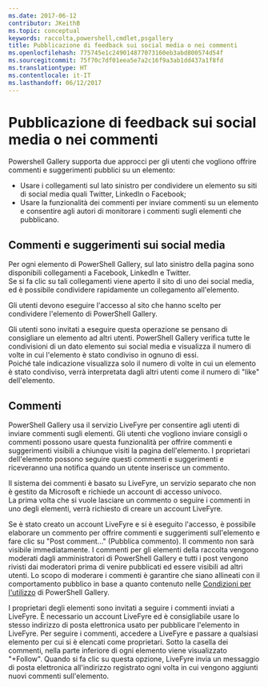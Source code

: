 ```yaml
---
ms.date: 2017-06-12
contributor: JKeithB
ms.topic: conceptual
keywords: raccolta,powershell,cmdlet,psgallery
title: Pubblicazione di feedback sui social media o nei commenti
ms.openlocfilehash: 775745e1c249014877073160eb3abd800574d54f
ms.sourcegitcommit: 75f70c7df01eea5e7a2c16f9a3ab1dd437a1f8fd
ms.translationtype: HT
ms.contentlocale: it-IT
ms.lasthandoff: 06/12/2017
---
```

# <a name="providing-feedback-via-social-media-or-comments"></a>Pubblicazione di feedback sui social media o nei commenti

Powershell Gallery supporta due approcci per gli utenti che vogliono offrire commenti e suggerimenti pubblici su un elemento:

* Usare i collegamenti sul lato sinistro per condividere un elemento su siti di social media quali Twitter, LinkedIn o Facebook;
* Usare la funzionalità dei commenti per inviare commenti su un elemento e consentire agli autori di monitorare i commenti sugli elementi che pubblicano.

## <a name="social-media-feedback"></a>Commenti e suggerimenti sui social media
Per ogni elemento di PowerShell Gallery, sul lato sinistro della pagina sono disponibili collegamenti a Facebook, LinkedIn e Twitter.   
Se si fa clic su tali collegamenti viene aperto il sito di uno dei social media, ed è possibile condividere rapidamente un collegamento all'elemento.

Gli utenti devono eseguire l'accesso al sito che hanno scelto per condividere l'elemento di PowerShell Gallery.     

Gli utenti sono invitati a eseguire questa operazione se pensano di consigliare un elemento ad altri utenti. PowerShell Gallery verifica tutte le condivisioni di un dato elemento sui social media e visualizza il numero di volte in cui l'elemento è stato condiviso in ognuno di essi.  
Poiché tale indicazione visualizza solo il numero di volte in cui un elemento è stato condiviso, verrà interpretata dagli altri utenti come il numero di "like" dell'elemento.


## <a name="comments"></a>Commenti
PowerShell Gallery usa il servizio LiveFyre per consentire agli utenti di inviare commenti sugli elementi.
Gli utenti che vogliono inviare consigli o commenti possono usare questa funzionalità per offrire commenti e suggerimenti visibili a chiunque visiti la pagina dell'elemento.
I proprietari dell'elemento possono seguire questi commenti e suggerimenti e riceveranno una notifica quando un utente inserisce un commento. 

Il sistema dei commenti è basato su LiveFyre, un servizio separato che non è gestito da Microsoft e richiede un account di accesso univoco.  
La prima volta che si vuole lasciare un commento o seguire i commenti in uno degli elementi, verrà richiesto di creare un account LiveFyre.

Se è stato creato un account LiveFyre e si è eseguito l'accesso, è possibile elaborare un commento per offrire commenti e suggerimenti sull'elemento e fare clic su "Post comment..." (Pubblica commento). Il commento non sarà visibile immediatamente. I commenti per gli elementi della raccolta vengono moderati dagli amministratori di PowerShell Gallery e tutti i post vengono rivisti dai moderatori prima di venire pubblicati ed essere visibili ad altri utenti.
Lo scopo di moderare i commenti è garantire che siano allineati con il comportamento pubblico in base a quanto contenuto nelle [Condizioni per l'utilizzo](https://www.powershellgallery.com/policies/Terms) di PowerShell Gallery.  

I proprietari degli elementi sono invitati a seguire i commenti inviati a LiveFyre. È necessario un account LiveFyre ed è consigliabile usare lo stesso indirizzo di posta elettronica usato per pubblicare l'elemento in LiveFyre. Per seguire i commenti, accedere a LiveFyre e passare a qualsiasi elemento per cui si è elencati come proprietari. Sotto la casella dei commenti, nella parte inferiore di ogni elemento viene visualizzato "+Follow". Quando si fa clic su questa opzione, LiveFyre invia un messaggio di posta elettronica all'indirizzo registrato ogni volta in cui vengono aggiunti nuovi commenti sull'elemento.

